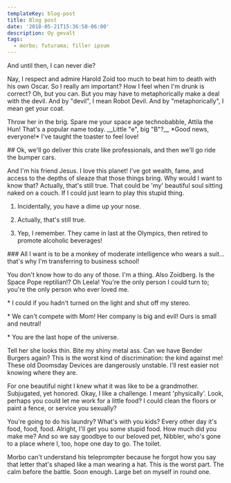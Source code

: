 ```yaml
---
templateKey: blog-post
title: Blog post
date: '2018-05-21T15:36:58-06:00'
description: Oy gevalt
tags:
  - morbo; futurama; filler ipsum
---
```

 And until then, I can never die?



Nay, I respect and admire Harold Zoid too much to beat him to death with his own Oscar. So I really am important? How I feel when I'm drunk is correct? Oh, but you can. But you may have to metaphorically make a deal with the devil. And by "devil", I mean Robot Devil. And by "metaphorically", I mean get your coat.



Throw her in the brig. Spare me your space age technobabble, Attila the Hun! That's a popular name today. \_\_Little "e", big "B"?\_\_ \*Good news, everyone!\* I've taught the toaster to feel love!



\## Ok, we'll go deliver this crate like professionals, and then we'll go ride the bumper cars.



And I'm his friend Jesus. I love this planet! I've got wealth, fame, and access to the depths of sleaze that those things bring. Why would I want to know that? Actually, that's still true. That could be 'my' beautiful soul sitting naked on a couch. If I could just learn to play this stupid thing.



1. Incidentally, you have a dime up your nose.

2. Actually, that's still true.

3. Yep, I remember. They came in last at the Olympics, then retired to promote alcoholic beverages!



\### All I want is to be a monkey of moderate intelligence who wears a suit… that's why I'm transferring to business school!



You don't know how to do any of those. I'm a thing. Also Zoidberg. Is the Space Pope reptilian!? Oh Leela! You're the only person I could turn to; you're the only person who ever loved me.



\* I could if you hadn't turned on the light and shut off my stereo.

\* We can't compete with Mom! Her company is big and evil! Ours is small and neutral!

\* You are the last hope of the universe.



Tell her she looks thin. Bite my shiny metal ass. Can we have Bender Burgers again? This is the worst kind of discrimination: the kind against me! These old Doomsday Devices are dangerously unstable. I'll rest easier not knowing where they are.



For one beautiful night I knew what it was like to be a grandmother. Subjugated, yet honored. Okay, I like a challenge. I meant 'physically'. Look, perhaps you could let me work for a little food? I could clean the floors or paint a fence, or service you sexually?



You're going to do his laundry? What's with you kids? Every other day it's food, food, food. Alright, I'll get you some stupid food. How much did you make me? And so we say goodbye to our beloved pet, Nibbler, who's gone to a place where I, too, hope one day to go. The toilet.



Morbo can't understand his teleprompter because he forgot how you say that letter that's shaped like a man wearing a hat. This is the worst part. The calm before the battle. Soon enough. Large bet on myself in round one.
